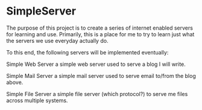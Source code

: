 SimpleServer
============

The purpose of this project is to create a series of internet enabled servers for learning and use.  Primarily, this is a place for me to try to learn just what the servers we use everyday actually do.

To this end, the following servers will be implemented eventually:

Simple Web Server
a simple web server used to serve a blog I will write.

Simple Mail Server
a simple mail server used to serve email to/from the blog above.

Simple File Server
a simple file server (which protocol?) to serve me files across multiple systems.

